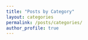```yaml
---
title: "Posts by Category"
layout: categories
permalink: /posts/categories/
author_profile: true
---
```

